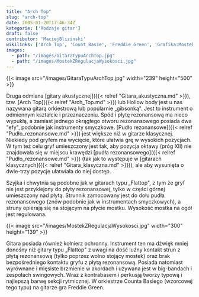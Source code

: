 ```yaml
---
title: "Arch Top"
slug: "arch-top"
date: 2005-01-20T17:46:34Z
kategorie: ['Rodzaje gitar']
draft: false
contributor: 'MaciejBlizinski'
wikilinks: ['Arch_Top', 'Count_Basie', 'Freddie_Green', 'Grafika:MostekZRegulacjaWysokosci.jpg', 'Pud%C5%82o_rezonansowe', 'gitara_akustyczna', 'gitara_klasyczna', 'grafika:GitaraTypuArchTop.jpg', 'pud%C5%82o_rezonansowe', 'swing']
images:
  - path: "/images/GitaraTypuArchTop.jpg"
  - path: "/images/MostekZRegulacjaWysokosci.jpg"
---
```

{{< image src="/images/GitaraTypuArchTop.jpg" width="239" height="500" >}}

Druga odmiana [gitary akustycznej]({{< relref "Gitara_akustyczna.md" >}}), tzw.
[Arch Top]({{< relref "Arch_Top.md" >}}) lub Hollow body jest u nas nazywana
gitarą orkiestrową lub popularnie „gibsonką". Jest to instrument o
odmiennym kształcie i przeznaczeniu. Spód i płytę rezonansową ma nieco
wypukłą, a zamiast jednego okrągłego otworu rezonansowego posiada dwa
"efy", podobnie jak instrumenty smyczkowe. [Pudło
rezonansowe]({{< relref "Pudło_rezonansowe.md" >}}) jest większe niż w gitarze
klasycznej. Niekiedy pod gryfem ma wycięcie, które ułatwia grę w
wysokich pozycjach. W tym też celu gryf umieszczony jest tak, aby
pozycja oktawy (próg XII) nie znajdowała się w miejscu krawędzi [pudła
rezonansowego]({{< relref "Pudło_rezonansowe.md" >}}) (tak jak to występuje w
[gitarach klasycznych]({{< relref "Gitara_klasyczna.md" >}})), ale aby wysunięta
o dwie-trzy pozycje ułatwiała do niej dostęp.

Szyjka i chwytnia są podobne jak w gitarach typu „Flattop", z tym że
gryf nie jest przyklejony do płyty rezonansowej, tylko w części górnej
umieszczony nad płytą. Strunnik zamocowany jest do dołu pudła
rezonansowego (znów podobnie jak w instrumentach smyczkowych), a struny
opierają się na stojącym na płycie mostku. Wysokość mostka na ogół jest
regulowana.

{{< image src="/images/MostekZRegulacjaWysokosci.jpg" width="300" height="139" >}}

Gitara posiada również kołnierz ochronny. Instrument ten ma dźwięk mniej
donośny niż gitary typu „Flattop" z uwagi na dość luźny kontakt strun z
płytą rezonansową (tylko poprzez wolno stojący mostek) oraz brak
bezpośredniego kontaktu gryfu z płytą rezonansową. Posiada natomiast
wyrównane i mięsiste brzmienie w akordach i używana jest w big-bandach i
zespołach swingowych<!-- link nie odnosił się do niczego: 'Arch Top' (PosixPath('Arch_Top.md')) links to 'swing' (PosixPath('/no/path/exists')) and that does not exist -->. Wraz z kontrabasem i perkusją
tworzy typową i najlepszą barwę sekcji rytmicznej. W orkiestrze Counta
Basiego<!-- link nie odnosił się do niczego: 'Arch Top' (PosixPath('Arch_Top.md')) links to 'Count_Basie' (PosixPath('/no/path/exists')) and that does not exist --> (wzorcowej tego typu) na gitarze gra
Freddie Green<!-- link nie odnosił się do niczego: 'Arch Top' (PosixPath('Arch_Top.md')) links to 'Freddie_Green' (PosixPath('/no/path/exists')) and that does not exist -->.

